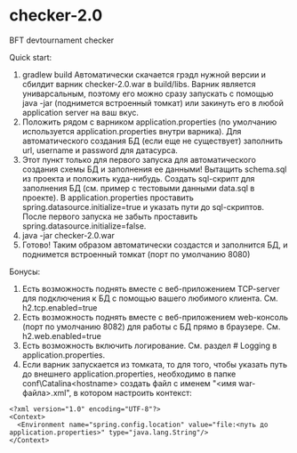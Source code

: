 # checker-2.0
BFT devtournament checker

Quick start:
1) gradlew build
Автоматически скачается грэдл нужной версии и сбилдит варник checker-2.0.war в build/libs. Варник является униварсальным, поэтому его можно сразу запускать с помощью java -jar (поднимется встроенный томкат) или закинуть его в любой application server на ваш вкус.
3) Положить рядом с варником application.properties (по умолчанию используется application.properties внутри варника). Для автоматического создания БД (если еще не существует) заполнить url, username и password для датасурса.
2) Этот пункт только для первого запуска для автоматического создания схемы БД и заполнения ее данными! Вытащить schema.sql из проекта и положить куда-нибудь. Создать sql-скрипт для заполнения БД (см. пример с тестовыми данными data.sql в проекте). В application.properties проставить spring.datasource.initialize=true и указать пути до sql-скриптов. После первого запуска не забыть проставить spring.datasource.initialize=false.
3) java -jar checker-2.0.war
4) Готово! Таким образом автоматически создастся и заполнится БД, и поднимется встроенный томкат (порт по умолчанию 8080)

Бонусы:
1) Есть возможность поднять вместе с веб-приложением TCP-server для подключения к БД с помощью вашего любимого клиента. См. h2.tcp.enabled=true
2) Есть возможность поднять вместе с веб-приложением web-консоль (порт по умолчанию 8082) для работы с БД прямо в браузере. См. h2.web.enabled=true
3) Есть возможность включить логирование. См. раздел # Logging в application.properties.
4) Если варник запускается из томката, то для того, чтобы указать путь до внешнего application.properties, необходимо в папке conf\Catalina\<hostname> создать файл с именем "<имя war-файла>.xml", в котором настроить контекст:
```
<?xml version="1.0" encoding="UTF-8"?>
<Context>
  <Environment name="spring.config.location" value="file:<путь до application.properties>" type="java.lang.String"/>
</Context>
```
